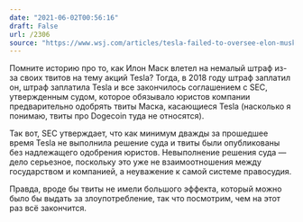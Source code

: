 ```yaml
---
date: "2021-06-02T00:56:16"
draft: False
url: /2306
source: "https://www.wsj.com/articles/tesla-failed-to-oversee-elon-musk-s-tweets-sec-argued-in-letters-11622582765?mod=hp_lead_pos2"
---
```


Помните историю про то, как Илон Маск влетел на немалый штраф из-за своих твитов на тему акций Tesla? Тогда, в 2018 году штраф заплатил он, штраф заплатила Tesla и все закончилось соглашением с SEC, утвержденным судом, которое обязывало юристов компании предварительно одобрять твиты Маска, касающиеся Tesla (насколько я понимаю, твиты про Dogecoin туда не относятся). 

Так вот, SEC утверждает, что как минимум дважды за прошедшее время Tesla не выполнила решение суда и твиты были опубликованы без надлежащего одобрения юристов. Невыполнение решения суда — дело серьезное, поскольку это уже не взаимоотношения между государством и компанией, а неуважение к самой системе правосудия.

Правда, вроде бы твиты не имели большого эффекта, который можно было бы выдать за злоупотребление, так что посмотрим, чем на этот раз всё закончится.
